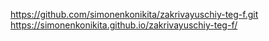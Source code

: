 https://github.com/simonenkonikita/zakrivayuschiy-teg-f.git
https://simonenkonikita.github.io/zakrivayuschiy-teg-f/

